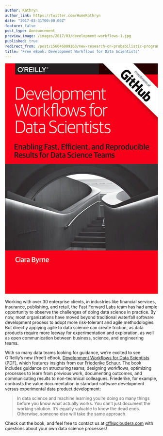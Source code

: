```yaml
---
author: Kathryn
author_link: https://twitter.com/HumeKathryn
date: "2017-03-31T00:00:00Z"
feature: false
post_type: Announcement
preview_image: /images/2017/03/development-workflows-1.jpg
published: true
redirect_from: /post/156046009163/new-research-on-probabilistic-programming
title: 'Free eBook: Development Workflows for Data Scientists'
---
```


![Cover image from Development Workflows for Data Scientists eBook](/images/2017/03/development-workflows-1.jpg)

Working with over 30 enterprise clients, in industries like financial services, insurance, publishing, and retail, the Fast Forward Labs team has had ample opportunity to observe the challenges of doing data science in practice. By now, most organizations have moved beyond traditional waterfall software development process to adopt more risk-tolerant and agile methodologies. But directly applying agile to data science can create friction, as data products require more leeway for experimentation and exploration, as well as open communication between business, science, and engineering teams. 

With so many data teams looking for guidance, we’re excited to see O’Reilly’s new (free!) eBook, [Development Workflows for Data Scientists (PDF)](https://data-science.github.com/report.pdf), which features insights from our [Friederike Schuur](https://twitter.com/FSchueuer). The book includes guidance on structuring teams, designing workflows, optimizing processes to learn from previous work, documenting outcomes, and communicating results to non-technical colleagues. Friederike, for example, contrasts the value documentation in standard software development versus experimental data product development:

> In data science and machine learning you’re doing so many things before you know what actually works. You can’t just document the working solution. It’s equally valuable to know the dead ends. Otherwise, someone else will take the same approach.

Check out the book, and feel free to contact us at [cffl@cloudera.com](mailto:cffl@cloudera.com) with questions about your own data science processes!